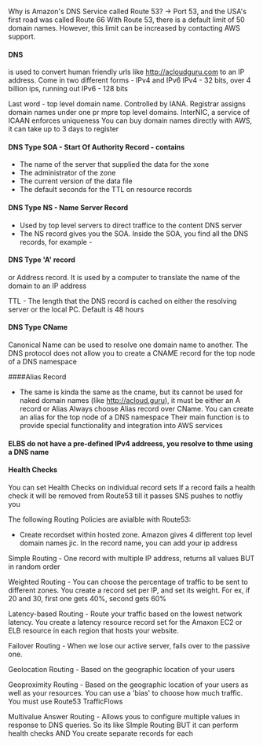 Why is Amazon's DNS Service called Route 53?
-> Port 53, and the USA's first road was called Route 66
With Route 53, there is a default limit of 50 domain names. However, this limit can be increased by contacting AWS support.

#### DNS 
is used to convert human friendly urls like http://acloudguru.com to an IP address. Come in two different forms - IPv4 and IPv6
IPv4 - 32 bits, over 4 billion ips, running out
IPv6 - 128 bits

Last word - top level domain name. Controlled by IANA. Registrar assigns domain names under one pr mpre top level domains. InterNIC, a service of ICAAN enforces uniqueness
You can buy domain names directly with AWS, it can take up to 3 days to register 

#### DNS Type SOA - Start Of Authority Record - contains
* The name of the server that supplied the data for the xone
* The administrator of the zone
* The current version of the data file
* The default seconds for the TTL on resource records

#### DNS Type NS - Name Server Record
* Used by top level servers to direct traffice to the content DNS server
* The NS record gives you the SOA. Inside the SOA, you find all the DNS records, for example - 

#### DNS Type 'A' record 
or Address record. It is used by a computer to translate the name of the domain to an IP address

TTL - The length that the DNS record is cached on either the resolving server or the local PC. Default is 48 hours

#### DNS Type CName 
Canonical Name can be used to resolve one domain name to another. 
The DNS protocol does not allow you to create a CNAME record for the top node of a DNS namespace

####Alias Record 
- The same is kinda the same as the cname, but its cannot be used for naked domain names (like http://acloud.guru), it must be either an A record or Alias
Always choose Alias record over CName.
You can create an alias for the top node of a DNS namespace
Their main function is to provide special functionality and integration into AWS services

#### ELBS do not have a pre-defined IPv4 addreess, you resolve to thme using a DNS name

#### Health Checks
You can set Health Checks on individual record sets
If a record fails a health check it will be removed from Route53 till it passes
SNS pushes to notfiy you

The following Routing Policies are avialble with Route53:
* Create recordset within hosted zone. Amazon gives 4 different top level domain names jic. In the record name, you can add your ip address

Simple Routing - One record with multiple IP address, returns all values BUT in random order

Weighted Routing - You can choose the percentage of traffic to be sent to different zones. You create a record set per IP, and set its weight. For ex, if 20 and 30, first one gets 40%, second gets 60%

Latency-based Routing - Route your traffic based on the lowest network latency. You create a latency resource record set for the Amaxon EC2 or ELB resource in each region that hosts your website. 

Failover Routing - When we lose our active server, fails over to the passive one.

Geolocation Routing - Based on the geographic location of your users

Geoproximity Routing - Based on the geographic location of your users as well as your resources. You can use a 'bias' to choose how much traffic. You must use Route53 TrafficFlows

Multivalue Answer Routing - Allows yous to configure multiple values in response to DNS queries. So its like SImple Routing BUT it can perform health checks AND You create separate records for each
